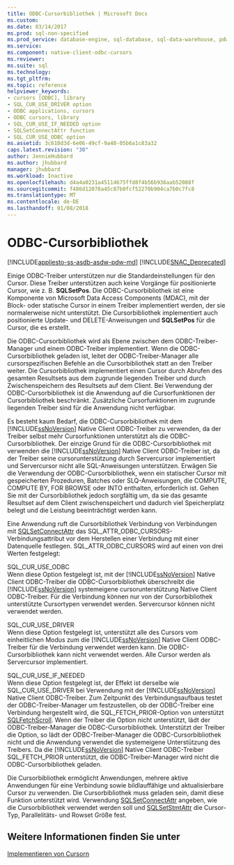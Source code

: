 ```yaml
---
title: ODBC-Cursorbibliothek | Microsoft Docs
ms.custom: 
ms.date: 03/14/2017
ms.prod: sql-non-specified
ms.prod_service: database-engine, sql-database, sql-data-warehouse, pdw
ms.service: 
ms.component: native-client-odbc-cursors
ms.reviewer: 
ms.suite: sql
ms.technology: 
ms.tgt_pltfrm: 
ms.topic: reference
helpviewer_keywords:
- cursors [ODBC], library
- SQL_CUR_USE_DRIVER option
- ODBC applications, cursors
- ODBC cursors, library
- SQL_CUR_USE_IF_NEEDED option
- SQLSetConnectAttr function
- SQL_CUR_USE_ODBC option
ms.assetid: 3c610d3d-6e06-49cf-9a40-05b6a1c83a32
caps.latest.revision: "30"
author: JennieHubbard
ms.author: jhubbard
manager: jhubbard
ms.workload: Inactive
ms.openlocfilehash: d4a4a0231a45114675ffd8f4b56b936aab52088f
ms.sourcegitcommit: f486d12078a45c87b0fcf52270b904ca7b0c7fc8
ms.translationtype: MT
ms.contentlocale: de-DE
ms.lasthandoff: 01/08/2018
---
```

# <a name="odbc-cursor-library"></a>ODBC-Cursorbibliothek
[!INCLUDE[appliesto-ss-asdb-asdw-pdw-md](../../../includes/appliesto-ss-asdb-asdw-pdw-md.md)]
[!INCLUDE[SNAC_Deprecated](../../../includes/snac-deprecated.md)]

  Einige ODBC-Treiber unterstützen nur die Standardeinstellungen für den Cursor. Diese Treiber unterstützen auch keine Vorgänge für positionierte Cursor, wie z. B. **SQLSetPos**. Die ODBC-Cursorbibliothek ist eine Komponente von Microsoft Data Access Components (MDAC), mit der Block- oder statische Cursor in einem Treiber implementiert werden, der sie normalerweise nicht unterstützt. Die Cursorbibliothek implementiert auch positionierte Update- und DELETE-Anweisungen und **SQLSetPos** für die Cursor, die es erstellt.  
  
 Die ODBC-Cursorbibliothek wird als Ebene zwischen dem ODBC-Treiber-Manager und einem ODBC-Treiber implementiert. Wenn die ODBC-Cursorbibliothek geladen ist, leitet der ODBC-Treiber-Manager alle cursorspezifischen Befehle an die Cursorbibliothek statt an den Treiber weiter. Die Cursorbibliothek implementiert einen Cursor durch Abrufen des gesamten Resultsets aus dem zugrunde liegenden Treiber und durch Zwischenspeichern des Resultsets auf dem Client. Bei Verwendung der ODBC-Cursorbibliothek ist die Anwendung auf die Cursorfunktionen der Cursorbibliothek beschränkt. Zusätzliche Cursorfunktionen im zugrunde liegenden Treiber sind für die Anwendung nicht verfügbar.  
  
 Es besteht kaum Bedarf, die ODBC-Cursorbibliothek mit dem [!INCLUDE[ssNoVersion](../../../includes/ssnoversion-md.md)] Native Client ODBC-Treiber zu verwenden, da der Treiber selbst mehr Cursorfunktionen unterstützt als die ODBC-Cursorbibliothek. Der einzige Grund für die ODBC-Cursorbibliothek mit verwenden die [!INCLUDE[ssNoVersion](../../../includes/ssnoversion-md.md)] Native Client ODBC-Treiber ist, da der Treiber seine cursorunterstützung durch Servercursor implementiert und Servercursor nicht alle SQL-Anweisungen unterstützen. Erwägen Sie die Verwendung der ODBC-Cursorbibliothek, wenn ein statischer Cursor mit gespeicherten Prozeduren, Batches oder SLQ-Anweisungen, die COMPUTE, COMPUTE BY, FOR BROWSE oder INTO enthalten, erforderlich ist. Gehen Sie mit der Cursorbibliothek jedoch sorgfältig um, da sie das gesamte Resultset auf dem Client zwischenspeichert und dadurch viel Speicherplatz belegt und die Leistung beeinträchtigt werden kann.  
  
 Eine Anwendung ruft die Cursorbibliothek Verbindung von Verbindungen mit [SQLSetConnectAttr](../../../relational-databases/native-client-odbc-api/sqlsetconnectattr.md) das SQL_ATTR_ODBC_CURSORS-Verbindungsattribut vor dem Herstellen einer Verbindung mit einer Datenquelle festlegen. SQL_ATTR_ODBC_CURSORS wird auf einen von drei Werten festgelegt:  
  
 SQL_CUR_USE_ODBC  
 Wenn diese Option festgelegt ist, mit der [!INCLUDE[ssNoVersion](../../../includes/ssnoversion-md.md)] Native Client ODBC-Treiber die ODBC-Cursorbibliothek überschreibt die [!INCLUDE[ssNoVersion](../../../includes/ssnoversion-md.md)] systemeigene cursorunterstützung Native Client ODBC-Treiber. Für die Verbindung können nur von der Cursorbibliothek unterstützte Cursortypen verwendet werden. Servercursor können nicht verwendet werden.  
  
 SQL_CUR_USE_DRIVER  
 Wenn diese Option festgelegt ist, unterstützt alle des Cursors vom einheitlichen Modus zum die [!INCLUDE[ssNoVersion](../../../includes/ssnoversion-md.md)] Native Client ODBC-Treiber für die Verbindung verwendet werden kann. Die ODBC-Cursorbibliothek kann nicht verwendet werden. Alle Cursor werden als Servercursor implementiert.  
  
 SQL_CUR_USE_IF_NEEDED  
 Wenn diese Option festgelegt ist, der Effekt ist derselbe wie SQL_CUR_USE_DRIVER bei Verwendung mit der [!INCLUDE[ssNoVersion](../../../includes/ssnoversion-md.md)] Native Client ODBC-Treiber. Zum Zeitpunkt des Verbindungsaufbaus testet der ODBC-Treiber-Manager um festzustellen, ob der ODBC-Treiber eine Verbindung hergestellt wird, die SQL_FETCH_PRIOR-Option von unterstützt [SQLFetchScroll](../../../relational-databases/native-client-odbc-api/sqlfetchscroll.md). Wenn der Treiber die Option nicht unterstützt, lädt der ODBC-Treiber-Manager die ODBC-Cursorbibliothek. Unterstützt der Treiber die Option, so lädt der ODBC-Treiber-Manager die ODBC-Cursorbibliothek nicht und die Anwendung verwendet die systemeigene Unterstützung des Treibers. Da die [!INCLUDE[ssNoVersion](../../../includes/ssnoversion-md.md)] Native Client ODBC-Treiber SQL_FETCH_PRIOR unterstützt, die ODBC-Treiber-Manager wird nicht die ODBC-Cursorbibliothek geladen.  
  
 Die Cursorbibliothek ermöglicht Anwendungen, mehrere aktive Anwendungen für eine Verbindung sowie bildlauffähige und aktualisierbare Cursor zu verwenden. Die Cursorbibliothek muss geladen sein, damit diese Funktion unterstützt wird. Verwendung [SQLSetConnectAttr](../../../relational-databases/native-client-odbc-api/sqlsetconnectattr.md) angeben, wie die Cursorbibliothek verwendet werden soll und [SQLSetStmtAttr](../../../relational-databases/native-client-odbc-api/sqlsetstmtattr.md) die Cursor-Typ, Parallelitäts- und Rowset Größe fest.  
  
## <a name="see-also"></a>Weitere Informationen finden Sie unter  
 [Implementieren von Cursorn](../../../relational-databases/native-client-odbc-cursors/implementation/how-cursors-are-implemented.md)  
  
  
